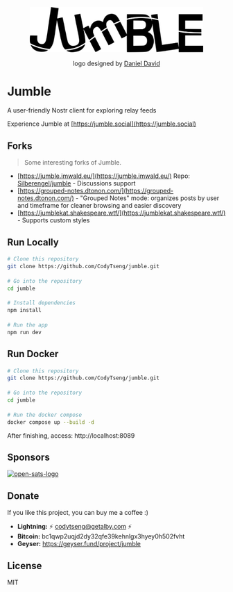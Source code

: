 <div align="center">
  <picture>
    <img src="./resources/logo-light.svg" alt="Jumble Logo" width="400" />
  </picture>
  <p>logo designed by <a href="http://wolfertdan.com/">Daniel David</a></p>
</div>

# Jumble

A user-friendly Nostr client for exploring relay feeds

Experience Jumble at [https://jumble.social](https://jumble.social)

## Forks

> Some interesting forks of Jumble.

- [https://jumble.imwald.eu/](https://jumble.imwald.eu/) Repo: [Silberengel/jumble](https://github.com/Silberengel/jumble) - Discussions support
- [https://grouped-notes.dtonon.com/](https://grouped-notes.dtonon.com/) - "Grouped Notes" mode: organizes posts by user and timeframe for cleaner browsing and easier discovery
- [https://jumblekat.shakespeare.wtf/](https://jumblekat.shakespeare.wtf/) - Supports custom styles

## Run Locally

```bash
# Clone this repository
git clone https://github.com/CodyTseng/jumble.git

# Go into the repository
cd jumble

# Install dependencies
npm install

# Run the app
npm run dev
```

## Run Docker

```bash
# Clone this repository
git clone https://github.com/CodyTseng/jumble.git

# Go into the repository
cd jumble

# Run the docker compose
docker compose up --build -d
```

After finishing, access: http://localhost:8089

## Sponsors

<a target="_blank" href="https://opensats.org/">
  <img alt="open-sats-logo" src="./resources/open-sats-logo.svg" height="44"> 
</a>

## Donate

If you like this project, you can buy me a coffee :)

- **Lightning:** ⚡️ codytseng@getalby.com ⚡️
- **Bitcoin:** bc1qwp2uqjd2dy32qfe39kehnlgx3hyey0h502fvht
- **Geyser:** https://geyser.fund/project/jumble

## License

MIT
